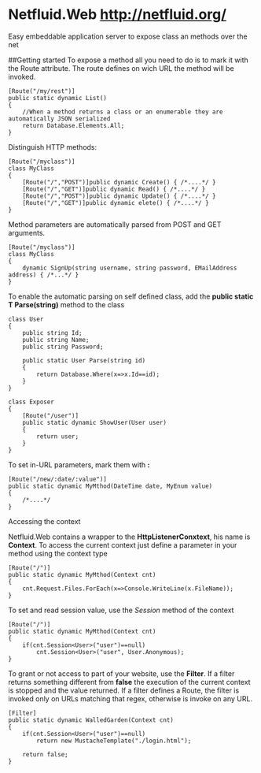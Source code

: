 # Netfluid.Web http://netfluid.org/
Easy embeddable application server to expose class an methods over the net

##Getting started
To expose a method all you need to do is to mark it with the Route attribute.
The route defines on wich URL the method will be invoked.

```
[Route("/my/rest")]
public static dynamic List()
{
    //When a method returns a class or an enumerable they are automatically JSON serialized
    return Database.Elements.All;
}
```

Distinguish HTTP methods:
```
[Route("/myclass")]
class MyClass
{
    [Route("/","POST")]public dynamic Create() { /*....*/ }
    [Route("/","GET")]public dynamic Read() { /*....*/ }
    [Route("/","POST")]public dynamic Update() { /*....*/ }
    [Route("/","GET")]public dynamic elete() { /*....*/ } 
}
```

Method parameters are automatically parsed from POST and GET arguments.
```
[Route("/myclass")]
class MyClass
{
    dynamic SignUp(string username, string password, EMailAddress address) { /*...*/ }
}
```

To enable the automatic parsing on self defined class, add the **public static T Parse(string)** method to the class
```
class User
{
    public string Id;
    public string Name;
    public string Password;
    
    public static User Parse(string id)
    {
        return Database.Where(x=>x.Id==id);
    }
}
```

```
class Exposer
{
    [Route("/user")]
    public static dynamic ShowUser(User user)
    {
        return user;
    }
}
```

To set in-URL parameters, mark them with **:**
```
[Route("/new/:date/:value")]
public static dynamic MyMthod(DateTime date, MyEnum value)
{
    /*....*/
}
```

Accessing the context

Netfluid.Web contains a wrapper to the **HttpListenerConxtext**, his name is **Context**.
To access the current context just define a parameter in your method using the context type
```
[Route("/")]
public static dynamic MyMthod(Context cnt)
{
    cnt.Request.Files.ForEach(x=>Console.WriteLine(x.FileName));
}
```

To set and read session value, use the *Session* method of the context
```
[Route("/")]
public static dynamic MyMthod(Context cnt)
{
    if(cnt.Session<User>("user")==null)
        cnt.Session<User>("user", User.Anonymous);
}
```

To grant or not access to part of your website, use the **Filter**.
If a filter returns something different from **false** the execution of the current context is stopped and the value returned.
If a filter defines a Route, the filter is invoked only on URLs matching that regex, otherwise is invoke on any URL.

```
[Filter]
public static dynamic WalledGarden(Context cnt)
{
    if(cnt.Session<User>("user")==null)
        return new MustacheTemplate("./login.html");
    
    return false;
}
```

